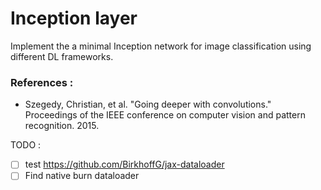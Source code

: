 # Inception layer 

Implement the a minimal Inception network for image classification using different DL frameworks.

### References :
- Szegedy, Christian, et al. "Going deeper with convolutions." Proceedings of the IEEE conference on computer vision and pattern recognition. 2015.

TODO :
- [ ] test https://github.com/BirkhoffG/jax-dataloader
- [ ] Find native burn dataloader
